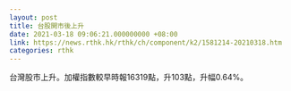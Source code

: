 ```yaml
---
layout: post
title: 台股開市後上升
date: 2021-03-18 09:06:21.000000000 +08:00
link: https://news.rthk.hk/rthk/ch/component/k2/1581214-20210318.htm
categories: rthk
---
```


台灣股市上升。加權指數較早時報16319點，升103點，升幅0.64%。
